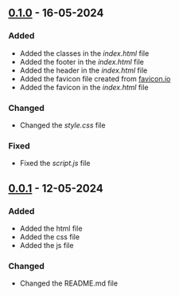 ## [0.1.0] - 16-05-2024

### Added

- Added the classes in the _index.html_ file
- Added the footer in the _index.html_ file
- Added the header in the _index.html_ file
- Added the favicon file created from [favicon.io](https://favicon.io/emoji-favicons/)
- Added the favicon in the _index.html_ file

### Changed

- Changed the _style.css_ file

### Fixed

- Fixed the _script.js_ file

## [0.0.1] - 12-05-2024

### Added

- Added the html file
- Added the css file
- Added the js file

### Changed

- Changed the README.md file

[0.0.1]: https://github.com/ABallarini/javascript-counter/releases/tag/v0.0.1
[0.1.0]: https://github.com/ABallarini/javascript-counter/compare/0.0.1...0.1.0